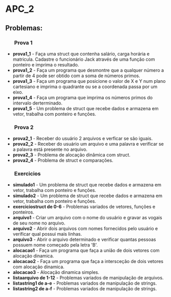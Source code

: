 # APC_2
<body>
<h2>Problemas:</h2>
    <h3><ol><strong>Prova 1</strong></ol></h3>
    <ul>
    <li><strong>prova1_1</strong> - Faça uma struct que contenha salário, carga horária e matricula. Cadastre o funcionário Jack através de uma função com ponteiro e imprima o resultado.</li>
    <li><strong>prova1_2</strong> - Faça um programa que desmontre que a qualquer número a partir de 4 pode ser obtido com a soma de números primos.</li>
    <li><strong>prova1_3</strong> - Faça um programa que posicione o valor de X e Y num plano cartesiano e imprima o quadrante ou se a coordenada passa por um eixo.</li>
    <li><strong>prova1_4</strong> - Faça um programa que imprima os números primos do intervalo derterminado.</li>
    <li><strong>prova1_5</strong> - Um problema de struct que recebe dados e armazena em vetor, trabalha com ponteiro e funções.</li>
    </ul>
    <h3><ol><strong>Prova 2</strong></ol></h3>
    <ul>
    <li><strong>prova2_1</strong> - Receber do usuário 2 arquivos e verficar se são iguais.</li>
    <li><strong>prova2_2</strong> - Receber do usuário um arquivo e uma palavra e verificar se a palavra está presente no arquivo.</li>
    <li><strong>prova2_3</strong> - Problema de alocação dinâmica com struct. </li>
    <li><strong>prova2_4</strong> - Problema de struct e comparações. </li>
    </ul>
    <h3><ol><strong>Exercicios</strong></ol></h3>
    <ul>
    <li><strong>simulado1</strong> - Um problema de struct que recebe dados e armazena em vetor, trabalha com ponteiro e funções.</li>
    <li><strong>simulado2</strong> - Um problema de struct que recebe dados e armazena em vetor, trabalha com ponteiro e funções.</li>
    <li><strong>exerciciostruct de 0-6</strong> - Problemas variados de vetores, funções e ponteiros.</li>
    <li><strong>arquivo1</strong> - Criar um arquivo com o nome do usuário e gravar as vogais de seu nome no arquivo.</li>
    <li><strong>arquivo2</strong> - Abrir dois arquivos com nomes fornecidos pelo usuário e verificar qual possui mais linhas.</li>
    <li><strong>arquivo3</strong> - Abrir o arquivo determinado e verificar quantas pessoas possuem nome começado pela letra 'B'. </li>
    <li><strong>alocacao1</strong> - Faça um programa que faça a união de dois vetores com alocação dinamica.</li>
    <li><strong>alocacao2</strong> - Faça um programa que faça a intersceção de dois vetores com alocação dinamica.</li>
    <li><strong>alocacao3</strong> - Alocação dinamica simples.</li>
    <li><strong>listaarquivo de 1-12</strong> - Problemas variados de manipulação de arquivos.</li>
    <li><strong>listastring1 de a-e</strong> - Problemas variados de manipulação de strings.</li>
    <li><strong>listastring2 de a-f</strong> - Problemas variados de manipulação de strings.</li>
    </ul>
</body>
